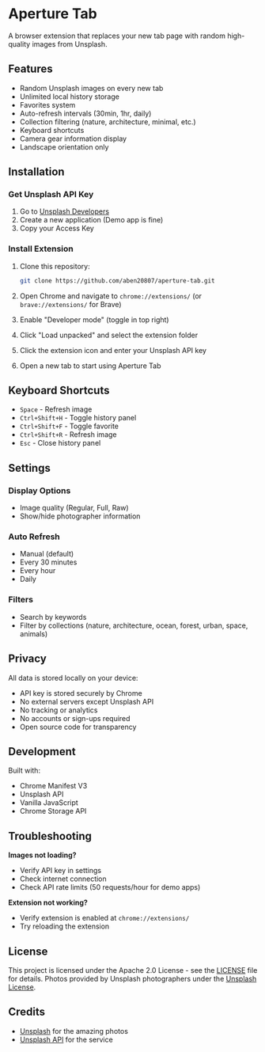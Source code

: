 # Aperture Tab

A browser extension that replaces your new tab page with random high-quality images from Unsplash.

## Features

- Random Unsplash images on every new tab
- Unlimited local history storage
- Favorites system
- Auto-refresh intervals (30min, 1hr, daily)
- Collection filtering (nature, architecture, minimal, etc.)
- Keyboard shortcuts
- Camera gear information display
- Landscape orientation only

## Installation

### Get Unsplash API Key

1. Go to [Unsplash Developers](https://unsplash.com/oauth/applications)
2. Create a new application (Demo app is fine)
3. Copy your Access Key

### Install Extension

1. Clone this repository:

   ```bash
   git clone https://github.com/aben20807/aperture-tab.git
   ```

2. Open Chrome and navigate to `chrome://extensions/` (or `brave://extensions/` for Brave)
3. Enable "Developer mode" (toggle in top right)
4. Click "Load unpacked" and select the extension folder
5. Click the extension icon and enter your Unsplash API key
6. Open a new tab to start using Aperture Tab

## Keyboard Shortcuts

- `Space` - Refresh image
- `Ctrl+Shift+H` - Toggle history panel
- `Ctrl+Shift+F` - Toggle favorite
- `Ctrl+Shift+R` - Refresh image
- `Esc` - Close history panel

## Settings

### Display Options

- Image quality (Regular, Full, Raw)
- Show/hide photographer information

### Auto Refresh

- Manual (default)
- Every 30 minutes
- Every hour
- Daily

### Filters

- Search by keywords
- Filter by collections (nature, architecture, ocean, forest, urban, space, animals)

## Privacy

All data is stored locally on your device:

- API key is stored securely by Chrome
- No external servers except Unsplash API
- No tracking or analytics
- No accounts or sign-ups required
- Open source code for transparency

## Development

Built with:

- Chrome Manifest V3
- Unsplash API
- Vanilla JavaScript
- Chrome Storage API

## Troubleshooting

**Images not loading?**

- Verify API key in settings
- Check internet connection
- Check API rate limits (50 requests/hour for demo apps)

**Extension not working?**

- Verify extension is enabled at `chrome://extensions/`
- Try reloading the extension

## License

This project is licensed under the Apache 2.0 License - see the [LICENSE](https://github.com/aben20807/aperture-tab/blob/master/LICENSE) file for details.
Photos provided by Unsplash photographers under the [Unsplash License](https://unsplash.com/license).

## Credits

- [Unsplash](https://unsplash.com) for the amazing photos
- [Unsplash API](https://unsplash.com/developers) for the service
